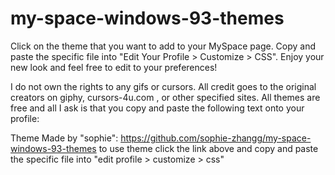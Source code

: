 # my-space-windows-93-themes
Click on the theme that you want to add to your MySpace page. Copy and paste the specific file into "Edit Your Profile > Customize > CSS". Enjoy your new look and feel free to edit to your preferences!

I do not own the rights to any gifs or cursors. All credit goes to the original creators on giphy, cursors-4u.com , or other specified sites. All themes are free and all I ask is that you copy and paste the following text onto your profile:

Theme Made by "sophie": https://github.com/sophie-zhangg/my-space-windows-93-themes
to use theme click the link above and copy and paste the specific file into "edit profile > customize > css"
